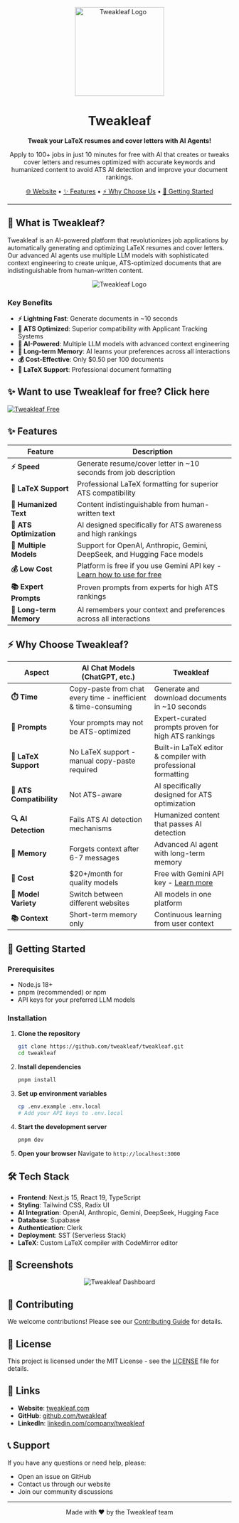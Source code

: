 <p align="center">
  <img src="apps/web/public/logo.png" alt="Tweakleaf Logo" width="200" />
</p>

<h1 align="center">Tweakleaf</h1>

<p align="center">
  <strong>Tweak your LaTeX resumes and cover letters with AI Agents!</strong>
</p>

<p align="center">
  Apply to 100+ jobs in just 10 minutes for free with AI that creates or tweaks cover letters and resumes optimized with accurate keywords and humanized content to avoid ATS AI detection and improve your document rankings.
</p>

<p align="center">
  <a href="https://tweakleaf.com">🌐 Website</a> •
  <a href="#features">✨ Features</a> •
  <a href="#comparison">⚡ Why Choose Us</a> •
  <a href="#getting-started">🚀 Getting Started</a>
</p>

---

## 🎯 What is Tweakleaf?

Tweakleaf is an AI-powered platform that revolutionizes job applications by automatically generating and optimizing LaTeX resumes and cover letters. Our advanced AI agents use multiple LLM models with sophisticated context engineering to create unique, ATS-optimized documents that are indistinguishable from human-written content.

<p align="center">
  <img src="apps/web/app/opengraph-image.png" alt="Tweakleaf Logo" />
</p>

### Key Benefits

- **⚡ Lightning Fast**: Generate documents in ~10 seconds
- **🎯 ATS Optimized**: Superior compatibility with Applicant Tracking Systems
- **🤖 AI-Powered**: Multiple LLM models with advanced context engineering
- **💾 Long-term Memory**: AI learns your preferences across all interactions
- **💰 Cost-Effective**: Only $0.50 per 100 documents
- **📝 LaTeX Support**: Professional document formatting

## ✨ Want to use Tweakleaf for free? Click here

<a href="https://tweakleaf.com/blogs/free">
  <img src="apps/web/app/blogs/free/opengraph-image.png" alt="Tweakleaf Free" />
  <br />
</a>

## ✨ Features

| Feature                 | Description                                                                                                |
| ----------------------- | ---------------------------------------------------------------------------------------------------------- |
| **⚡ Speed**            | Generate resume/cover letter in ~10 seconds from job description                                           |
| **📝 LaTeX Support**    | Professional LaTeX formatting for superior ATS compatibility                                               |
| **🤖 Humanized Text**   | Content indistinguishable from human-written text                                                          |
| **🎯 ATS Optimization** | AI designed specifically for ATS awareness and high rankings                                               |
| **🔄 Multiple Models**  | Support for OpenAI, Anthropic, Gemini, DeepSeek, and Hugging Face models                                   |
| **💰 Low Cost**         | Platform is free if you use Gemini API key - [Learn how to use for free](https://tweakleaf.com/blogs/free) |
| **📚 Expert Prompts**   | Proven prompts from experts for high ATS rankings                                                          |
| **🧠 Long-term Memory** | AI remembers your context and preferences across all interactions                                          |

## ⚡ Why Choose Tweakleaf?

| Aspect                   | AI Chat Models (ChatGPT, etc.)                                 | **Tweakleaf**                                                             |
| ------------------------ | -------------------------------------------------------------- | ------------------------------------------------------------------------- |
| **⏱️ Time**              | Copy-paste from chat every time - inefficient & time-consuming | Generate and download documents in ~10 seconds                            |
| **📝 Prompts**           | Your prompts may not be ATS-optimized                          | Expert-curated prompts proven for high ATS rankings                       |
| **📄 LaTeX Support**     | No LaTeX support - manual copy-paste required                  | Built-in LaTeX editor & compiler with professional formatting             |
| **🎯 ATS Compatibility** | Not ATS-aware                                                  | AI specifically designed for ATS optimization                             |
| **🔍 AI Detection**      | Fails ATS AI detection mechanisms                              | Humanized content that passes AI detection                                |
| **🧠 Memory**            | Forgets context after 6-7 messages                             | Advanced AI agent with long-term memory                                   |
| **💸 Cost**              | $20+/month for quality models                                  | Free with Gemini API key - [Learn more](https://tweakleaf.com/blogs/free) |
| **🔄 Model Variety**     | Switch between different websites                              | All models in one platform                                                |
| **📚 Context**           | Short-term memory only                                         | Continuous learning from user context                                     |

## 🚀 Getting Started

### Prerequisites

- Node.js 18+
- pnpm (recommended) or npm
- API keys for your preferred LLM models

### Installation

1. **Clone the repository**

   ```bash
   git clone https://github.com/tweakleaf/tweakleaf.git
   cd tweakleaf
   ```

2. **Install dependencies**

   ```bash
   pnpm install
   ```

3. **Set up environment variables**

   ```bash
   cp .env.example .env.local
   # Add your API keys to .env.local
   ```

4. **Start the development server**

   ```bash
   pnpm dev
   ```

5. **Open your browser**
   Navigate to `http://localhost:3000`

## 🛠️ Tech Stack

- **Frontend**: Next.js 15, React 19, TypeScript
- **Styling**: Tailwind CSS, Radix UI
- **AI Integration**: OpenAI, Anthropic, Gemini, DeepSeek, Hugging Face
- **Database**: Supabase
- **Authentication**: Clerk
- **Deployment**: SST (Serverless Stack)
- **LaTeX**: Custom LaTeX compiler with CodeMirror editor

## 📸 Screenshots

<p align="center">
  <img src="apps/web/public/dashboard.png" alt="Tweakleaf Dashboard" />
</p>

## 🤝 Contributing

We welcome contributions! Please see our [Contributing Guide](CONTRIBUTING.md) for details.

## 📄 License

This project is licensed under the MIT License - see the [LICENSE](LICENSE) file for details.

## 🔗 Links

- **Website**: [tweakleaf.com](https://tweakleaf.com)
- **GitHub**: [github.com/tweakleaf](https://github.com/tweakleaf)
- **LinkedIn**: [linkedin.com/company/tweakleaf](https://www.linkedin.com/company/tweakleaf)

## 📞 Support

If you have any questions or need help, please:

- Open an issue on GitHub
- Contact us through our website
- Join our community discussions

---

<p align="center">
  Made with ❤️ by the Tweakleaf team
</p>
